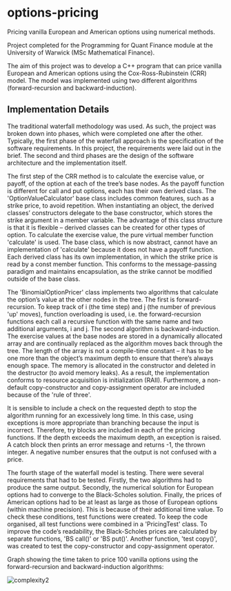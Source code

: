 # options-pricing
Pricing vanilla European and American options using numerical methods.

Project completed for the Programming for Quant Finance module at the University of Warwick (MSc Mathematical Finance).

The aim of this project was to develop a C++ program that can price vanilla European and American options using the Cox-Ross-Rubinstein (CRR) model. The model was implemented using two different algorithms (forward-recursion and backward-induction).

## Implementation Details
The traditional waterfall methodology was used. As such, the project was broken down into phases, which were completed one after the other. Typically, the first phase of the waterfall approach is the specification of the software requirements. In this project, the requirements were laid out in the brief. The second and third phases are the design of the software architecture and the implementation itself.

The first step of the CRR method is to calculate the exercise value, or payoff, of the option at each of the tree’s base nodes. As the payoff function is different for call and put options, each has their own derived class. The 'OptionValueCalculator' base class includes common features, such as a strike price, to avoid repetition. When instantiating an object, the derived classes’ constructors delegate to the base constructor, which stores the strike argument in a member variable. The advantage of this class structure is that it is flexible – derived classes can be created for other types of option. To calculate the exercise value, the pure virtual member function 'calculate' is used. The base class, which is now abstract, cannot have an implementation of 'calculate' because it does not have a payoff function. Each derived class has its own implementation, in which the strike price is read by a const member function. This conforms to the message-passing paradigm and maintains encapsulation, as the strike cannot be modified outside of the base class. 

The 'BinomialOptionPricer' class implements two algorithms that calculate the option’s value at the other nodes in the tree. The first is forward-recursion. To keep track of i (the time step) and j (the number of previous 'up' moves), function overloading is used, i.e. the forward-recursion functions each call a recursive function with the same name and two additional arguments, i and j. The second algorithm is backward-induction. The exercise values at the base nodes are stored in a dynamically allocated array and are continually replaced as the algorithm moves back through the tree. The length of the array is not a compile-time constant – it has to be one more than the object’s maximum depth to ensure that there’s always enough space. The memory is allocated in the constructor and deleted in the destructor (to avoid memory leaks). As a result, the implementation conforms to resource acquisition is initialization (RAII). Furthermore, a non-default copy-constructor and copy-assignment operator are included because of the 'rule of three'. 

It is sensible to include a check on the requested depth to stop the algorithm running for an excessively long time. In this case, using exceptions is more appropriate than branching because the input is incorrect. Therefore, try blocks are included in each of the pricing functions. If the depth exceeds the maximum depth, an exception is raised. A catch block then prints an error message and returns -1, the thrown integer. A negative number ensures that the output is not confused with a price.

The fourth stage of the waterfall model is testing. There were several requirements that had to be tested. Firstly, the two algorithms had to produce the same output. Secondly, the numerical solution for European options had to converge to the Black-Scholes solution. Finally, the prices of American options had to be at least as large as those of European options (within machine precision). This is because of their additional time value. To check these conditions, test functions were created. To keep the code organised, all test functions were combined in a 'PricingTest' class. To improve the code’s readability, the Black-Scholes prices are calculated by separate functions, 'BS call()' or 'BS put()'. Another function, 'test copy()', was created to test the copy-constructor and copy-assignment operator.

Graph showing the time taken to price 100 vanilla options using the forward-recursion and backward-induction
algorithms:

![complexity2](https://user-images.githubusercontent.com/69372349/163238330-fee2cbb1-f665-434a-9d7e-3b8b03d530f3.png)
